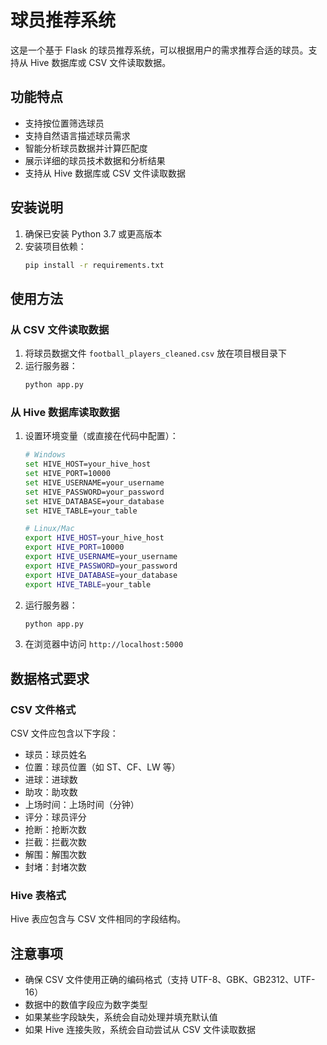 # 球员推荐系统

这是一个基于 Flask 的球员推荐系统，可以根据用户的需求推荐合适的球员。支持从 Hive 数据库或 CSV 文件读取数据。

## 功能特点

- 支持按位置筛选球员
- 支持自然语言描述球员需求
- 智能分析球员数据并计算匹配度
- 展示详细的球员技术数据和分析结果
- 支持从 Hive 数据库或 CSV 文件读取数据

## 安装说明

1. 确保已安装 Python 3.7 或更高版本
2. 安装项目依赖：
   ```bash
   pip install -r requirements.txt
   ```

## 使用方法

### 从 CSV 文件读取数据

1. 将球员数据文件 `football_players_cleaned.csv` 放在项目根目录下
2. 运行服务器：
   ```bash
   python app.py
   ```

### 从 Hive 数据库读取数据

1. 设置环境变量（或直接在代码中配置）：
   ```bash
   # Windows
   set HIVE_HOST=your_hive_host
   set HIVE_PORT=10000
   set HIVE_USERNAME=your_username
   set HIVE_PASSWORD=your_password
   set HIVE_DATABASE=your_database
   set HIVE_TABLE=your_table

   # Linux/Mac
   export HIVE_HOST=your_hive_host
   export HIVE_PORT=10000
   export HIVE_USERNAME=your_username
   export HIVE_PASSWORD=your_password
   export HIVE_DATABASE=your_database
   export HIVE_TABLE=your_table
   ```

2. 运行服务器：
   ```bash
   python app.py
   ```

3. 在浏览器中访问 `http://localhost:5000`

## 数据格式要求

### CSV 文件格式

CSV 文件应包含以下字段：
- 球员：球员姓名
- 位置：球员位置（如 ST、CF、LW 等）
- 进球：进球数
- 助攻：助攻数
- 上场时间：上场时间（分钟）
- 评分：球员评分
- 抢断：抢断次数
- 拦截：拦截次数
- 解围：解围次数
- 封堵：封堵次数

### Hive 表格式

Hive 表应包含与 CSV 文件相同的字段结构。

## 注意事项

- 确保 CSV 文件使用正确的编码格式（支持 UTF-8、GBK、GB2312、UTF-16）
- 数据中的数值字段应为数字类型
- 如果某些字段缺失，系统会自动处理并填充默认值
- 如果 Hive 连接失败，系统会自动尝试从 CSV 文件读取数据 